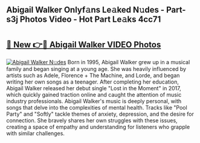 ## Abigail Walker Onlyf𝚊ns Le𝚊ked N𝚞des - Part-s3j Photos Video - Hot Part Le𝚊ks 4cc71

# <h2><a href="http://ab76340.deff.icu/?id=Abigail+Walker">🔗 New 👉🔴 Abigail Walker VIDEO Photos</a></h2>

[![Abigail Walker N𝚞des](https://i.imgur.com/rIISA9y.gif)](http://ab76340.deff.icu/?id=Abigail+Walker)
Born in 1995, Abigail Walker grew up in a musical family and began singing at a young age. She was heavily influenced by artists such as Adele, Florence + The Machine, and Lorde, and began writing her own songs as a teenager. After completing her education, Abigail Walker released her debut single "Lost in the Moment" in 2017, which quickly gained traction online and caught the attention of music industry professionals. Abigail Walker's music is deeply personal, with songs that delve into the complexities of mental health. Tracks like "Pool Party" and "Softly" tackle themes of anxiety, depression, and the desire for connection. She bravely shares her own struggles with these issues, creating a space of empathy and understanding for listeners who grapple with similar challenges.
